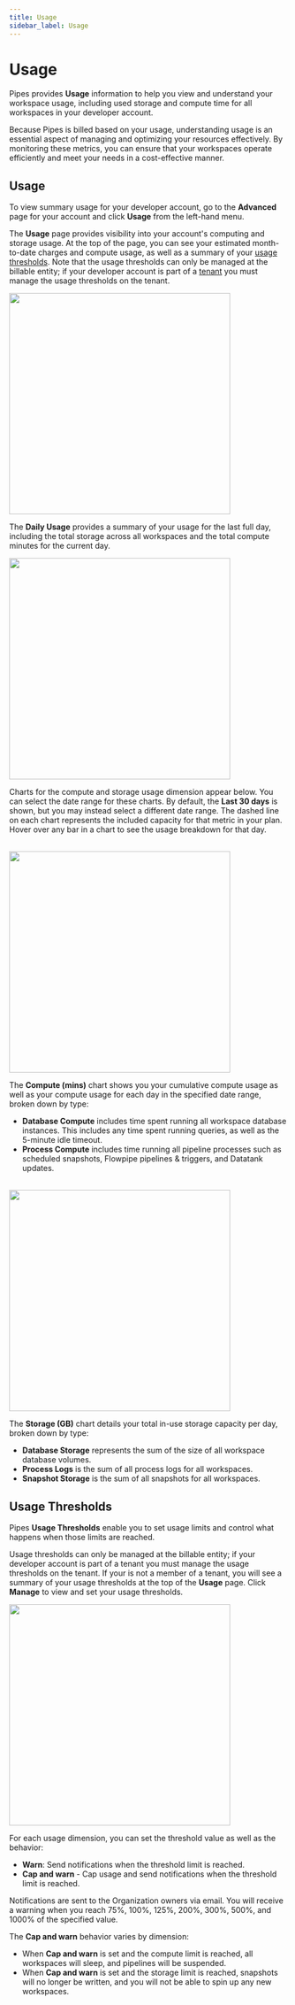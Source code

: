 ```yaml
---
title: Usage
sidebar_label: Usage
---
```


# Usage

Pipes provides **Usage** information to help you view and understand your workspace usage, including used storage and compute time for all workspaces in your developer account. 

Because Pipes is billed based on your usage, understanding usage is
an essential aspect of managing and optimizing your resources effectively. By monitoring these metrics, you can ensure that your workspaces operate efficiently and meet your needs in a cost-effective manner.

## Usage

To view summary usage for your developer account, go to the **Advanced** page for your account and click **Usage** from the left-hand menu.

The **Usage** page provides visibility into your account's computing and storage usage.  At the top of the page, you can see your estimated month-to-date charges and compute usage, as well as a summary of your [usage thresholds](#usage-thresholds).  Note that the usage thresholds can only be managed at the billable entity; if your developer account is part of a [tenant](/pipes/docs/accounts/tenant) you must manage the usage thresholds on the tenant.

<img src="/images/docs/pipes/usage_stats_summary.png" width="400pt"/>


The **Daily Usage** provides a summary of your usage for the last full day, including the total storage across all workspaces and the total compute minutes for the current day.

<img src="/images/docs/pipes/usage_daily_usage.png" width="400pt"/>



Charts for the compute and storage usage dimension appear below.  You can select the date range for these charts.  By default, the **Last 30 days** is shown, but you may instead select a different date range.  The dashed line on each chart represents the included capacity for that metric in your plan.  Hover over any bar in a chart to see the usage breakdown for that day.

<br />

<img src="/images/docs/pipes/usage_org_compute.png" width="400pt"/>

The **Compute (mins)** chart shows you your cumulative compute usage as well as your compute usage for each day in the specified date range, broken down by type:
- **Database Compute** includes time spent running all workspace database instances.  This includes any time spent running queries, as well as the 5-minute idle timeout.
- **Process Compute** includes time running all pipeline processes such as scheduled snapshots, Flowpipe pipelines & triggers, and Datatank updates.


<br />

<img src="/images/docs/pipes/usage_org_storage.png" width="400pt"/>

The **Storage (GB)** chart details your total in-use storage capacity per day, broken down by type:
- **Database Storage** represents the sum of the size of all workspace database volumes.
- **Process Logs** is the sum of all process logs for all workspaces.
- **Snapshot Storage** is the sum of all snapshots for all workspaces.


## Usage Thresholds

Pipes **Usage Thresholds** enable you to set usage limits and control what happens when those limits are reached.  

Usage thresholds can only be managed at the billable entity; if your developer account is part of a tenant you must manage the usage thresholds on the tenant.  If your is not a member of a tenant, you will see a summary of your usage thresholds at the top of the **Usage** page. Click **Manage** to view and set your usage thresholds.


<img src="/images/docs/pipes/user_usage_thresholds.png" width="400pt"/>
<br />


For each usage dimension, you can set the threshold value as well as the behavior:
- **Warn**:  Send notifications when the threshold limit is reached.
- **Cap and warn** - Cap usage and send notifications when the threshold limit is reached.

Notifications are sent to the Organization owners via email. You will receive a warning when you reach 75%, 100%, 125%, 200%, 300%, 500%, and 1000% of the specified value.


The **Cap and warn** behavior varies by dimension:
- When **Cap and warn** is set and the compute limit is reached, all workspaces will sleep, and pipelines will be suspended.
- When **Cap and warn** is set and the storage limit is reached, snapshots will no longer be written, and you will not be able to spin up any new workspaces.
